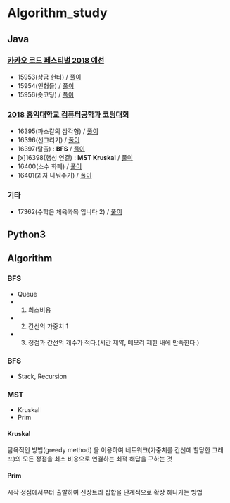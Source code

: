 # Algorithm_study

## Java

### <a href="https://www.acmicpc.net/category/detail/1897">카카오 코드 페스티벌 2018 예선</a>
- 15953(상금 헌터) / <a href="https://github.com/ydj515/Algorithm_study/blob/master/Java/src/num15953/Main.java">풀이</a>
- 15954(인형들) / <a href="https://github.com/ydj515/Algorithm_study/blob/master/Java/src/num15954/Main.java">풀이</a>
- 15956(숏코딩) / <a href="https://github.com/ydj515/Algorithm_study/blob/master/Java/src/num15956/Main.java">풀이</a>


### <a href="https://www.acmicpc.net/category/detail/1945">2018 홍익대학교 컴퓨터공학과 코딩대회</a>
- 16395(파스칼의 삼각형) / <a href="https://github.com/ydj515/Algorithm_study/blob/master/Java/src/num16395/Main.java">풀이</a>
- 16396(선그리기) / <a href="https://github.com/ydj515/Algorithm_study/blob/master/Java/src/num16396/Main.java">풀이</a>
- 16397(탈출) : **BFS** / <a href="https://github.com/ydj515/Algorithm_study/blob/master/Java/src/num16397/Main.java">풀이</a>
- [x]16398(행성 연결) : **MST Kruskal** / <a href="#">풀이</a> 
- 16400(소수 화폐) / <a href="https://github.com/ydj515/Algorithm_study/blob/master/Java/src/num16400/Main.java">풀이</a>
- 16401(과자 나눠주기) / <a href="https://github.com/ydj515/Algorithm_study/blob/master/Java/src/num16401/Main.java">풀이</a>

### 기타
- 17362(수학은 체육과목 입니다 2) / <a href="https://github.com/ydj515/Algorithm_study/blob/master/Java/src/num17362/Main.java">풀이</a>



## Python3



## Algorithm
### BFS
- Queue
- 1. 최소비용
- 2. 간선의 가중치 1
- 3. 정점과 간선의 개수가 적다.(시간 제약, 메모리 제한 내에 만족한다.)

### BFS
- Stack, Recursion

### MST
- Kruskal
- Prim

#### Kruskal
탐욕적인 방법(greedy method) 을 이용하여 네트워크(가중치를 간선에 할당한 그래프)의 모든 정점을 최소 비용으로 연결하는 최적 해답을 구하는 것

#### Prim
시작 정점에서부터 출발하여 신장트리 집합을 단계적으로 확장 해나가는 방법
